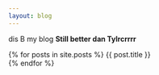 ```yaml
---
layout: blog
---
```

dis B my blog
**Still better dan Tylrcrrrr**

{% for posts in site.posts %}
  {{ post.title }} <br> 
{% endfor %}
